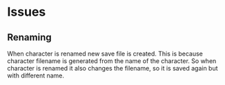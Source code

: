 # Issues
## Renaming
When character is renamed new save file is created.
This is because character filename is generated from the name of the character. So when character is renamed it also changes the filename, so it is saved again but with different name.
